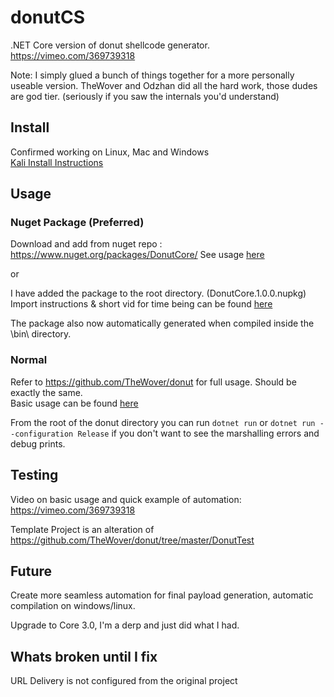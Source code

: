 # donutCS

.NET Core version of donut shellcode generator.  
https://vimeo.com/369739318  

Note: I simply glued a bunch of things together for a more personally useable version. TheWover and Odzhan did all the hard work, those dudes are god tier. (seriously if you saw the internals you'd understand)

## Install
Confirmed working on Linux, Mac and Windows  
[Kali Install Instructions](./docs/Install.md) 

## Usage

### Nuget Package (Preferred)
Download and add from nuget repo : https://www.nuget.org/packages/DonutCore/
See usage [here](./docs/Nuget.md#Usage)  

or  

I have added the package to the root directory. (DonutCore.1.0.0.nupkg)  
Import instructions & short vid for time being can be found [here](./docs/Nuget.md)  

The package also now automatically generated when compiled inside the \bin\ directory.  

### Normal
Refer to https://github.com/TheWover/donut for full usage. Should be exactly the same.    
Basic usage can be found [here](./docs/KaliUse.md)  

From the root of the donut directory you can run ```dotnet run``` or ```dotnet run --configuration Release``` if you don't want to see the marshalling errors and debug prints.  

## Testing
Video on basic usage and quick example of automation: https://vimeo.com/369739318  

Template Project is an alteration of https://github.com/TheWover/donut/tree/master/DonutTest    

## Future
Create more seamless automation for final payload generation, automatic compilation on windows/linux.  
  
Upgrade to Core 3.0, I'm a derp and just did what I had.

## Whats broken until I fix
URL Delivery is not configured from the original project  
